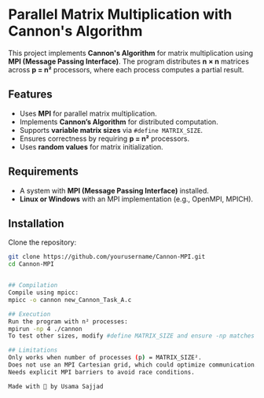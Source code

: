 # Parallel Matrix Multiplication with Cannon's Algorithm

This project implements **Cannon's Algorithm** for matrix multiplication using **MPI (Message Passing Interface)**. The program distributes **n × n** matrices across **p = n²** processors, where each process computes a partial result.

## **Features**
- Uses **MPI** for parallel matrix multiplication.
- Implements **Cannon’s Algorithm** for distributed computation.
- Supports **variable matrix sizes** via `#define MATRIX_SIZE`.
- Ensures correctness by requiring **p = n²** processors.
- Uses **random values** for matrix initialization.

## **Requirements**
- A system with **MPI (Message Passing Interface)** installed.
- **Linux or Windows** with an MPI implementation (e.g., OpenMPI, MPICH).

## **Installation**
Clone the repository:
```sh
git clone https://github.com/yourusername/Cannon-MPI.git
cd Cannon-MPI


## Compilation
Compile using mpicc:
mpicc -o cannon new_Cannon_Task_A.c

## Execution
Run the program with n² processes:
mpirun -np 4 ./cannon
To test other sizes, modify #define MATRIX_SIZE and ensure -np matches MATRIX_SIZE²

## Limitations
Only works when number of processes (p) = MATRIX_SIZE².
Does not use an MPI Cartesian grid, which could optimize communication.
Needs explicit MPI barriers to avoid race conditions.

Made with 💖 by Usama Sajjad